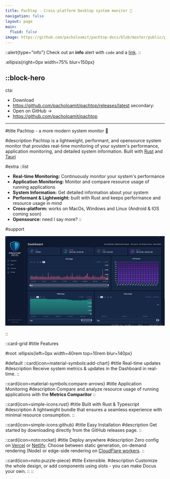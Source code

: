 ```yaml
---
title: Pachtop - Cross-platform Desktop system monitor 🚀
navigation: false
layout: page
main:
  fluid: false
image: https://github.com/pacholoamit/pachtop-docs/blob/master/public/pachtop.png?raw=true
---
```


::alert{type="info"}
Check out an **info** alert with `code` and a [link](/).
::

:ellipsis{right=0px width=75% blur=150px}

::block-hero
---
cta:
  - Download
  - https://github.com/pacholoamit/pachtop/releases/latest
secondary:
  - Open on GitHub →
  - https://github.com/pacholoamit/pachtop
---

#title
Pachtop - a more modern system monitor 🚀

#description
Pachtop is a lightweight, performant, and opensource system monitor that provides real-time monitoring of your system's performance, application monitoring, and detailed system information. Built with [Rust](https://www.rust-lang.org/) and [Tauri](https://tauri.app/)

#extra
  ::list
  - **Real-time Monitoring:** Continuously monitor your system's performance
  - **Application Monitoring:** Monitor and compare resource usage of running applications
  - **System Information:** Get detailed information about your system
  - **Performant & Lightweight:** built with Rust and keeps performance and resource usage in mind
  - **Cross-platform:** works on MacOs, Windows and Linux (Android & IOS coming soon)
  - **Opensource:** need I say more?
  ::

#support

![pachtop](https://github.com/pacholoamit/pachtop-docs/blob/master/public/pachtop.png?raw=true)

::



::card-grid
#title
Features

#root
:ellipsis{left=0px width=40rem top=10rem blur=140px}

#default
  ::card{icon=material-symbols:add-chart}
  #title
  Real-time updates
  #description
  Receive system metrics & updates in the Dashboard in real-time.
  ::

  ::card{icon=material-symbols:compare-arrows}
  #title
  Application Monitoring
  #description
  Compare and analyze resource usage of running applications with the **Metrics Comparitor**
  ::

  ::card{icon=simple-icons:rust}
  #title
  Built with Rust & Typescript
  #description
  A lightweight bundle that ensures a seamless experience with minimal resource consumption.
  ::

  ::card{icon=simple-icons:github}
  #title
  Easy Installation
  #description
  Get started by downloading directly from the GitHub releases page.
  ::

  ::card{icon=noto:rocket}
  #title
  Deploy anywhere
  #description
  Zero config on [Vercel](https://vercel.com) or [Netlify](https://netlify.com). Choose between static generation, on-demand rendering (Node) or edge-side rendering on [CloudFlare workers](https://workers.cloudflare.com).
  ::

  ::card{icon=noto:puzzle-piece}
  #title
  Extensible.
  #description
  Customize the whole design, or add components using slots - you can make Docus your own.
  ::
::
